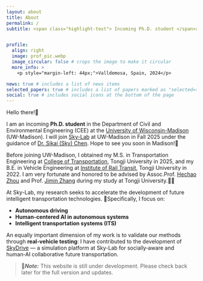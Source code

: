 ```yaml
---
layout: about
title: About
permalink: /
subtitle: <span class="highlight-text"> Incoming Ph.D. student </span>at University of Wisconsin-Madison CEE


profile:
  align: right
  image: prof_pic.webp
  image_circular: false # crops the image to make it circular
  more_info: >
    <p style="margin-left: 44px;">Valldemosa, Spain, 2024</p>

news: true # includes a list of news items
selected_papers: true # includes a list of papers marked as "selected={true}"
social: true # includes social icons at the bottom of the page
---
```


Hello there!🤺 

I am an incoming **Ph.D. student** in the ​Department of Civil and Environmental Engineering (CEE) at the [University of Wisconsin-Madison](https://www.wisc.edu/) (UW-Madison). I will join [Sky-Lab](https://sky-lab-uw.github.io/) at UW-Madison in Fall 2025 under the guidance of [Dr. Sikai (Sky) Chen](https://sky-lab-uw.github.io/people/). Hope to see you soon in Madison!🥳

Before joining UW-Madison, I obtained my M.S. in Transportation Engineering at [College of Transportation](https://tjjt.tongji.edu.cn/), Tongji University in 2025, and my B.E. in Vehicle Engineering at [Institute of Rail Transit](https://railway.tongji.edu.cn/main.htm), Tongji University in 2022. I am very fortunate and honored to be advised by Assoc.Prof. [Hechao Zhou](https://tjjt.tongji.edu.cn/info/2943/10933.htm) and Prof. [Jimin Zhang](https://railway.tongji.edu.cn/c5/e6/c4609a50662/page.htm) during my study at Tongji University.🫶🫶

At Sky-Lab, my research seeks to accelerate the development of future intelligent transportation technologies. 🧐Specifically, I focus on: 
- **Autonomous driving**
- **Human-centered AI in autonomous systems**
- **Intelligent transportation systems (ITS)**

An equally important dimension of my work is to validate our methods through **real‑vehicle testing**: I have contributed to the development of [SkyDrive](https://arxiv.org/abs/2504.18010) — a simulation platform at Sky-Lab for socially‑aware and human‑AI collaborative future transportation.


> 📢***Note:***
> This website is still under development. Please check back later for the full version and updates.
